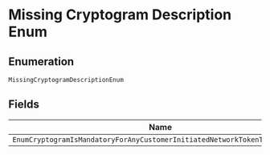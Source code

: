 
# Missing Cryptogram Description Enum

## Enumeration

`MissingCryptogramDescriptionEnum`

## Fields

| Name |
|  --- |
| `EnumCryptogramIsMandatoryForAnyCustomerInitiatedNetworkTokenTransactions` |

